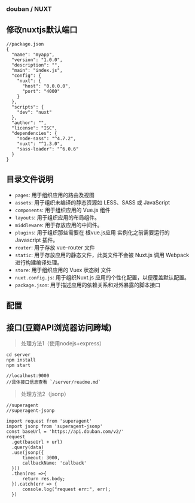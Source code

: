 ### douban / NUXT

## 修改nuxtjs默认端口

```
//package.json
{
  "name": "myapp",
  "version": "1.0.0",
  "description": "",
  "main": "index.js",
  "config": {
    "nuxt": {
      "host": "0.0.0.0",
      "port": "4000"
    }
  },
  "scripts": {
    "dev": "nuxt"
  },
  "author": "",
  "license": "ISC",
  "dependencies": {
    "node-sass": "^4.7.2",
    "nuxt": "^1.3.0",
    "sass-loader": "^6.0.6"
  }
}
```

## 目录文件说明
* `pages`: 用于组织应用的路由及视图
* `assets`: 用于组织未编译的静态资源如 LESS、SASS 或 JavaScript
* `components`: 用于组织应用的 Vue.js 组件
* `layouts`: 用于组织应用的布局组件。
* `middleware`: 用于存放应用的中间件。
* `plugins`: 用于组织那些需要在 根vue.js应用 实例化之前需要运行的 Javascript 插件。
* `router`: 用于存放 vue-router 文件
* `static`: 用于存放应用的静态文件，此类文件不会被 Nuxt.js 调用 Webpack 进行构建编译处理。
* `store`: 用于组织应用的 Vuex 状态树 文件
* `nuxt.config.js`: 用于组织Nuxt.js 应用的个性化配置，以便覆盖默认配置。
* `package.json`: 用于描述应用的依赖关系和对外暴露的脚本接口

## 配置

## 接口(豆瓣API浏览器访问跨域)
> 处理方法1（使用nodejs+express）
```
cd server
npm install
npm start

//localhost:9000
//具体接口信息查看 `/server/readme.md`
```

> 处理方法2（jsonp）
```
//superagent
//superagent-jsonp

import request from 'superagent'
import jsonp from 'superagent-jsonp'
const baseUrl = 'https://api.douban.com/v2/'
request
  .get(baseUrl + url)
  .query(data)
  .use(jsonp({
      timeout: 3000,
      callbackName: 'callback'
  }))
  .then(res =>{
      return res.body;
  }).catch(err => {
      console.log("request err:", err);
  })
```

